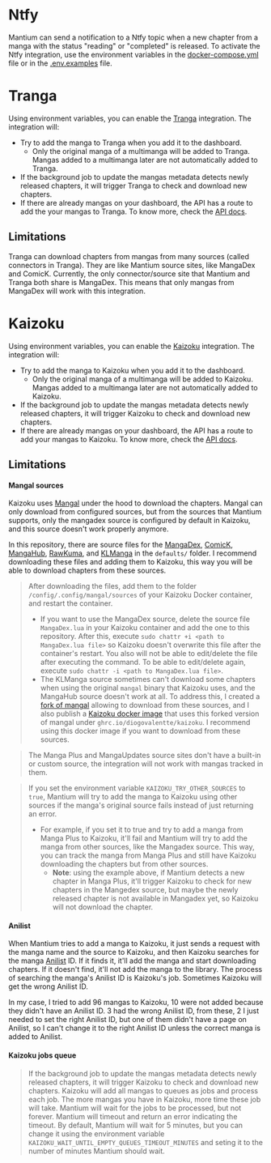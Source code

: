 # Ntfy
Mantium can send a notification to a Ntfy topic when a new chapter from a manga with the status "reading" or "completed" is released. To activate the Ntfy integration, use the environment variables in the [docker-compose.yml](https://github.com/diogovalentte/mantium/blob/main/docker-compose.yml) file or in the [.env.examples](https://github.com/diogovalentte/mantium/blob/main/.env.example) file.

# Tranga
Using environment variables, you can enable the [Tranga](https://github.com/c9glax/tranga) integration. The integration will:

- Try to add the manga to Tranga when you add it to the dashboard.
  - Only the original manga of a multimanga will be added to Tranga. Mangas added to a multimanga later are not automatically added to Tranga.
- If the background job to update the mangas metadata detects newly released chapters, it will trigger Tranga to check and download new chapters.
- If there are already mangas on your dashboard, the API has a route to add the your mangas to Tranga. To know more, check the [API docs](https://github.com/diogovalentte/mantium?tab=readme-ov-file#api).

## Limitations
Tranga can download chapters from mangas from many sources (called connectors in Tranga). They are like Mantium source sites, like MangaDex and ComicK. Currently, the only connector/source site that Mantium and Tranga both share is MangaDex. This means that only mangas from MangaDex will work with this integration.

# Kaizoku
Using environment variables, you can enable the [Kaizoku](https://github.com/oae/kaizoku) integration. The integration will:

- Try to add the manga to Kaizoku when you add it to the dashboard.
  - Only the original manga of a multimanga will be added to Kaizoku. Mangas added to a multimanga later are not automatically added to Kaizoku.
- If the background job to update the mangas metadata detects newly released chapters, it will trigger Kaizoku to check and download new chapters.
- If there are already mangas on your dashboard, the API has a route to add your mangas to Kaizoku. To know more, check the [API docs](https://github.com/diogovalentte/mantium?tab=readme-ov-file#api).

## Limitations

#### Mangal sources
Kaizoku uses [Mangal](https://github.com/metafates/mangal) under the hood to download the chapters. Mangal can only download from configured sources, but from the sources that Mantium supports, only the mangadex source is configured by default in Kaizoku, and this source doesn't work properly anymore.

In this repository, there are source files for the [MangaDex](https://github.com/diogovalentte/mantium/blob/main/defaults/MangaDex.lua), [ComicK](https://github.com/diogovalentte/mantium/blob/main/defaults/ComicK.lua), [MangaHub](https://github.com/diogovalentte/mantium/blob/main/defaults/MangaHub.lua), [RawKuma](https://github.com/diogovalentte/mantium/blob/main/defaults/RawKuma.lua), and [KLManga](https://github.com/diogovalentte/mantium/blob/main/defaults/KLManga.lua) in the `defaults/` folder. I recommend downloading these files and adding them to Kaizoku, this way you will be able to download chapters from these sources.

> After downloading the files, add them to the folder `/config/.config/mangal/sources` of your Kaizoku Docker container, and restart the container.
> - If you want to use the MangaDex source, delete the source file `MangaDex.lua` in your Kaizoku container and add the one to this repository. After this, execute `sudo chattr +i <path to MangaDex.lua file>` so Kaizoku doesn't overwrite this file after the container's restart. You also will not be able to edit/delete the file after executing the command. To be able to edit/delete again, execute `sudo chattr -i <path to MangaDex.lua file>`.
> - The KLManga source sometimes can't download some chapters when using the original `mangal` binary that Kaizoku uses, and the MangaHub source doesn't work at all. To address this, I created a [fork of mangal](https://github.com/diogovalentte/mangal) allowing to download from these sources, and I also publish a [Kaizoku docker image](https://github.com/diogovalentte/kaizoku) that uses this forked version of mangal under `ghrc.io/diogovalentte/kaizoku`. I recommend using this docker image if you want to download from these sources.

> The Manga Plus and MangaUpdates source sites don't have a built-in or custom source, the integration will not work with mangas tracked in them.

> If you set the environment variable `KAIZOKU_TRY_OTHER_SOURCES` to `true`, Mantium will try to add the manga to Kaizoku using other sources if the manga's original source fails instead of just returning an error.
> - For example, if you set it to true and try to add a manga from Manga Plus to Kaizoku, it'll fail and Mantium will try to add the manga from other sources, like the Mangadex source. This way, you can track the manga from Manga Plus and still have Kaizoku downloading the chapters but from other sources.
>   - **Note**: using the example above, if Mantium detects a new chapter in Manga Plus, it'll trigger Kaizoku to check for new chapters in the Mangedex source, but maybe the newly released chapter is not available in Mangadex yet, so Kaizoku will not download the chapter.

#### Anilist
When Mantium tries to add a manga to Kaizoku, it just sends a request with the manga name and the source to Kaizoku, and then Kaizoku searches for the manga [Anilist](https://anilist.co/search/manga) ID. If it finds it, it'll add the manga and start downloading chapters. If it doesn't find, it'll not add the manga to the library. The process of searching the manga's Anilist ID is Kaizoku's job. Sometimes Kaizoku will get the wrong Anilist ID.

In my case, I tried to add 96 mangas to Kaizoku, 10 were not added because they didn't have an Anilist ID. 3 had the wrong Anilist ID, from these, 2 I just needed to set the right Anilist ID, but one of them didn't have a page on Anilist, so I can't change it to the right Anilist ID unless the correct manga is added to Anilist.

#### Kaizoku jobs queue
> If the background job to update the mangas metadata detects newly released chapters, it will trigger Kaizoku to check and download new chapters. Kaizoku will add all mangas to queues as jobs and process each job. The more mangas you have in Kaizoku, more time these job will take. Mantium will wait for the jobs to be processed, but not forever. Mantium will timeout and return an error indicating the timeout. By default, Mantium will wait for 5 minutes, but you can change it using the environment variable `KAIZOKU_WAIT_UNTIL_EMPTY_QUEUES_TIMEOUT_MINUTES` and seting it to the number of minutes Mantium should wait.
